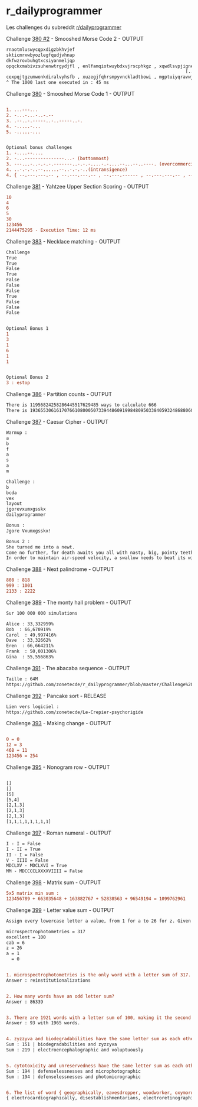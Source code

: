 # r_dailyprogrammer
Les challenges du subreddit [r/dailyprogrammer](https://www.reddit.com/r/dailyprogrammer/)

Challenge [380 #2](https://www.reddit.com/r/dailyprogrammer/comments/cn6gz5/20190807_challenge_380_intermediate_smooshed/) - Smooshed Morse Code 2 - OUTPUT

```diff
rnaotmluswycqpxdigzbkhvjef
skticmrxwbyozlegfqudjvhnap
dkfwzrovbuhgtxcsiyanmeljqp
opqckxmabivzsuhenwtrgydjfl , enlfamqiotwuybdxvjrscphkgz , xqwdlsvpjignefhzbrcutmayok , tnacpeixforsbhqkdjuzvglymw , hvjkbfmilwtguoqznpyacsxrde , 
                                                                    [...]
cexpqjtgzumwonkdiralvyhsfb , xuzegjfqhrsmpyvnckladtbowi , mgptuiyqravwjexbozslfkdhcn , vnzbslfwdyumkgjotaiqxehcrp , hexowdkvyitsumqbflagczrpnj
^ The 1000 last one executed in : 45 ms
```

Challenge [380](https://www.reddit.com/r/dailyprogrammer/comments/cmd1hb/20190805_challenge_380_easy_smooshed_morse_code_1/) - Smooshed Morse Code 1 - OUTPUT

```diff

1. ...---...
2. -...-...-..-.--
3. .--..-.-----..-..-----..-.
4. -.....-...
5. -.....-...


Optional bonus challenges
1. -....--....
2. -...---------------...- (bottommost)
3. ---...-..-.-.-.-------..-.-.-....-.-....--...--..----. (overcommercialization)
4. ..-.-.-..--......--..-.-.-..(intransigence)
4. { --.---.---.-- , --.---.---.-- , --.---.------ , --.---.---.-- , ---.---.---.- }
```

Challenge [381](https://www.reddit.com/r/dailyprogrammer/comments/dv0231/20191111_challenge_381_easy_yahtzee_upper_section/) - Yahtzee Upper Section Scoring - OUTPUT

```diff
10
4
6
5
30
123456
2144475295 - Execution Time: 12 ms
```

Challenge [383](https://www.reddit.com/r/dailyprogrammer/comments/ffxabb/20200309_challenge_383_easy_necklace_matching/) - Necklace matching - OUTPUT

```diff
Challenge
True
True
False
True
False
False
False
True
False
False
False


Optional Bonus 1
1
3
1
6
1
1


Optional Bonus 2
3 : estop
```

Challenge [386](https://www.reddit.com/r/dailyprogrammer/comments/jfcuz5/20201021_challenge_386_intermediate_partition/) - Partition counts - OUTPUT

```diff
There is 11956824258286445517629485 ways to calculate 666
There is 193655306161707661080005073394486091998480950338405932486880600467114423441282418165863 ways to calculate 6666
```

Challenge [387](https://www.reddit.com/r/dailyprogrammer/comments/myx3wn/20210426_challenge_387_easy_caesar_cipher/) - Caesar Cipher - OUTPUT

```diff
Warmup :
a
b
f
a
s
a
m

Challenge :
b
bcda
vex
layout
jgorevxumxgsskx
dailyprogrammer

Bonus :
Jgore Vxumxgsskx!

Bonus 2 :
She turned me into a newt.
Come no further, for death awaits you all with nasty, big, pointy teeth.
In order to maintain air-speed velocity, a swallow needs to beat its wings forty-three times every second, right?
```

Challenge [388](https://www.reddit.com/r/dailyprogrammer/comments/n3var6/20210503_challenge_388_intermediate_next/) - Next palindrome - OUTPUT

```diff
808 : 818
999 : 1001
2133 : 2222
```

Challenge [389](https://www.reddit.com/r/dailyprogrammer/comments/n94io8/20210510_challenge_389_easy_the_monty_hall_problem/) - The monty hall problem - OUTPUT

```diff
Sur 100 000 000 simulations

Alice : 33,332959%
Bob  : 66,670919%
Carol  : 49,997416%
Dave  : 33,32662%
Eren  : 66,664211%
Frank  : 50,001306%
Gina  : 55,556863%
```

Challenge [391](https://www.reddit.com/r/dailyprogrammer/comments/njxq95/20210524_challenge_391_easy_the_abacaba_sequence/) - The abacaba sequence - OUTPUT

```diff
Taille : 64M
https://github.com/zonetecde/r_dailyprogrammer/blob/master/Challenge%20391%20-%20The%20ABACABA%20sequence/output.txt
```

Challenge [392](https://www.reddit.com/r/dailyprogrammer/comments/np3sio/20210531_challenge_392_intermediate_pancake_sort/) - Pancake sort - RELEASE

```diff
Lien vers logiciel :
https://github.com/zonetecde/Le-Crepier-psychorigide
```

Challenge [393]( https://www.reddit.com/r/dailyprogrammer/comments/nucsik/20210607_challenge_393_easy_making_change/) - Making change - OUTPUT

```diff

0 = 0
12 = 3
468 = 11
123456 = 254

```


Challenge [395](https://www.reddit.com/r/dailyprogrammer/comments/o4uyzl/20210621_challenge_395_easy_nonogram_row/) - Nonogram row - OUTPUT

```diff

[]
[]
[5]
[5,4]
[2,1,3]
[2,1,3]
[2,1,3]
[1,1,1,1,1,1,1,1]
```

Challenge [397](https://www.reddit.com/r/dailyprogrammer/comments/oe9qnb/20210705_challenge_397_easy_roman_numeral/) - Roman numeral - OUTPUT

```diff
I - I = False
I - II = True
II - I = False
V - IIII = False
MDCLXV - MDCLXVI = True
MM - MDCCCCLXXXXVIIII = False
```

Challenge [398](https://www.reddit.com/r/dailyprogrammer/comments/oirb5v/20210712_challenge_398_difficult_matrix_sum/) - Matrix sum - OUTPUT

```diff
5x5 matrix min sum :
123456789 + 663035648 + 163882767 + 52838563 + 96549194 = 1099762961
```

Challenge [399](https://www.reddit.com/r/dailyprogrammer/comments/onfehl/20210719_challenge_399_easy_letter_value_sum/) - Letter value sum - OUTPUT

```diff
Assign every lowercase letter a value, from 1 for a to 26 for z. Given a string of lowercase letters, find the sum of the values of the letters in the string.

microspectrophotometries = 317
excellent = 100
cab = 6
z = 26
a = 1
  = 0


1. microspectrophotometries is the only word with a letter sum of 317. Find the only word with a letter sum of 319.
Answer : reinstitutionalizations


2. How many words have an odd letter sum?
Answer : 86339


3. There are 1921 words with a letter sum of 100, making it the second most common letter sum. What letter sum is most common, and how many words have it?
Answer : 93 with 1965 words.


4. zyzzyva and biodegradabilities have the same letter sum as each other (151), and their lengths differ by 11 letters. Find the other pair of words with the same letter sum whose lengths differ by 11 letters.
Sum : 151 | biodegradabilities and zyzzyva
Sum : 219 | electroencephalographic and voluptuously


5. cytotoxicity and unreservedness have the same letter sum as each other (188), and they have no letters in common. Find a pair of words that have no letters in common, and that have the same letter sum, which is larger than 188. (There are two such pairs, and one word appears in both pairs.)
Sum : 194 | defenselessnesses and microphotographic
Sum : 194 | defenselessnesses and photomicrographic


6. The list of word { geographically, eavesdropper, woodworker, oxymorons } contains 4 words. Each word in the list has both a different number of letters, and a different letter sum. The list is sorted both in descending order of word length, and ascending order of letter sum. What's the longest such list you can find?
{ electrocardiographically, disestablishmentarians, electroretinographies, deoxyribonucleotides, unpretentiousnesses }

```
